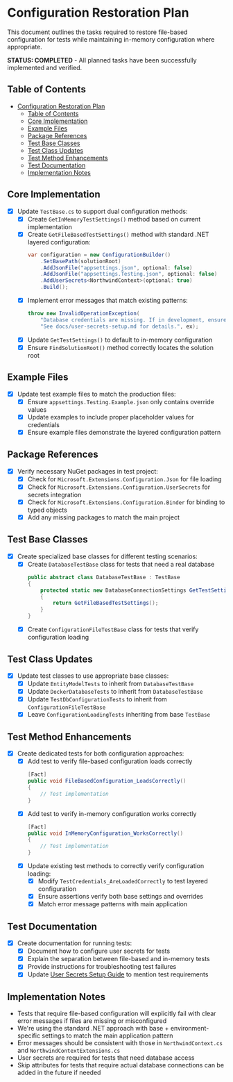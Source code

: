 # Configuration Restoration Plan

This document outlines the tasks required to restore file-based configuration for tests while maintaining in-memory configuration where appropriate.

**STATUS: COMPLETED** - All planned tasks have been successfully implemented and verified.

## Table of Contents

- [Configuration Restoration Plan](#configuration-restoration-plan)
  - [Table of Contents](#table-of-contents)
  - [Core Implementation](#core-implementation)
  - [Example Files](#example-files)
  - [Package References](#package-references)
  - [Test Base Classes](#test-base-classes)
  - [Test Class Updates](#test-class-updates)
  - [Test Method Enhancements](#test-method-enhancements)
  - [Test Documentation](#test-documentation)
  - [Implementation Notes](#implementation-notes)

## Core Implementation

- [x] Update `TestBase.cs` to support dual configuration methods:
  - [x] Create `GetInMemoryTestSettings()` method based on current implementation
  - [x] Create `GetFileBasedTestSettings()` method with standard .NET layered configuration:
    ```csharp
    var configuration = new ConfigurationBuilder()
        .SetBasePath(solutionRoot)
        .AddJsonFile("appsettings.json", optional: false)
        .AddJsonFile("appsettings.Testing.json", optional: false)
        .AddUserSecrets<NorthwindContext>(optional: true)
        .Build();
    ```
  - [x] Implement error messages that match existing patterns:
    ```csharp
    throw new InvalidOperationException(
        "Database credentials are missing. If in development, ensure user secrets are configured. " +
        "See docs/user-secrets-setup.md for details.", ex);
    ```
  - [x] Update `GetTestSettings()` to default to in-memory configuration
  - [x] Ensure `FindSolutionRoot()` method correctly locates the solution root

## Example Files

- [x] Update test example files to match the production files:
  - [x] Ensure `appsettings.Testing.Example.json` only contains override values
  - [x] Update examples to include proper placeholder values for credentials
  - [x] Ensure example files demonstrate the layered configuration pattern

## Package References

- [x] Verify necessary NuGet packages in test project:
  - [x] Check for `Microsoft.Extensions.Configuration.Json` for file loading
  - [x] Check for `Microsoft.Extensions.Configuration.UserSecrets` for secrets integration
  - [x] Check for `Microsoft.Extensions.Configuration.Binder` for binding to typed objects
  - [x] Add any missing packages to match the main project

## Test Base Classes

- [x] Create specialized base classes for different testing scenarios:
  - [x] Create `DatabaseTestBase` class for tests that need a real database
    ```csharp
    public abstract class DatabaseTestBase : TestBase
    {
        protected static new DatabaseConnectionSettings GetTestSettings()
        {
            return GetFileBasedTestSettings();
        }
    }
    ```
  - [x] Create `ConfigurationFileTestBase` class for tests that verify configuration loading

## Test Class Updates

- [x] Update test classes to use appropriate base classes:
  - [x] Update `EntityModelTests` to inherit from `DatabaseTestBase`
  - [x] Update `DockerDatabaseTests` to inherit from `DatabaseTestBase`
  - [x] Update `TestDbConfigurationTests` to inherit from `ConfigurationFileTestBase`
  - [x] Leave `ConfigurationLoadingTests` inheriting from base `TestBase`

## Test Method Enhancements

- [x] Create dedicated tests for both configuration approaches:
  - [x] Add test to verify file-based configuration loads correctly
    ```csharp
    [Fact]
    public void FileBasedConfiguration_LoadsCorrectly()
    {
        // Test implementation
    }
    ```
  - [x] Add test to verify in-memory configuration works correctly
    ```csharp
    [Fact]
    public void InMemoryConfiguration_WorksCorrectly()
    {
        // Test implementation
    }
    ```
  - [x] Update existing test methods to correctly verify configuration loading:
    - [x] Modify `TestCredentials_AreLoadedCorrectly` to test layered configuration
    - [x] Ensure assertions verify both base settings and overrides
    - [x] Match error message patterns with main application

## Test Documentation

- [x] Create documentation for running tests:
  - [x] Document how to configure user secrets for tests
  - [x] Explain the separation between file-based and in-memory tests
  - [x] Provide instructions for troubleshooting test failures
  - [x] Update [User Secrets Setup Guide](docs/user-secrets-setup.md) to mention test requirements

## Implementation Notes

- Tests that require file-based configuration will explicitly fail with clear error messages if files are missing or misconfigured
- We're using the standard .NET approach with base + environment-specific settings to match the main application pattern
- Error messages should be consistent with those in `NorthwindContext.cs` and `NorthwindContextExtensions.cs`
- User secrets are required for tests that need database access
- Skip attributes for tests that require actual database connections can be added in the future if needed
